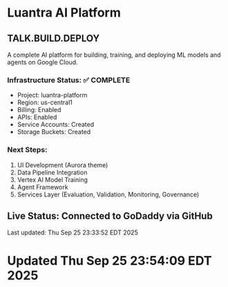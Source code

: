 # Luantra AI Platform
## TALK.BUILD.DEPLOY

A complete AI platform for building, training, and deploying ML models and agents on Google Cloud.

### Infrastructure Status: ✅ COMPLETE
- Project: luantra-platform
- Region: us-central1
- Billing: Enabled
- APIs: Enabled
- Service Accounts: Created
- Storage Buckets: Created

### Next Steps:
1. UI Development (Aurora theme)
2. Data Pipeline Integration
3. Vertex AI Model Training
4. Agent Framework
5. Services Layer (Evaluation, Validation, Monitoring, Governance)

## Live Status: Connected to GoDaddy via GitHub
Last updated: Thu Sep 25 23:33:52 EDT 2025
# Updated Thu Sep 25 23:54:09 EDT 2025
